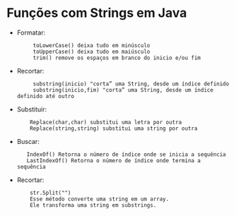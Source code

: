 # Funções com Strings em Java

* Formatar: 
          
           toLowerCase() deixa tudo em minúsculo
           toUpperCase() deixa tudo em maiúsculo
           trim() remove os espaços em branco do inicio e/ou fim
* Recortar:
          
           substring(inicio) "corta” uma String, desde um índice definido
           substring(inicio,fim) "corta” uma String, desde um índice definido até outro
* Substituir:
         
          Replace(char,char) substitui uma letra por outra
          Replace(string,string) substitui uma string por outra
* Buscar:
         
         IndexOf() Retorna o número de índice onde se inicia a sequência
         LastIndexOf() Retorna o número de índice onde termina a sequência
* Recortar:
          
          str.Split("") 
          Esse método converte uma string em um array.
          Ele transforma uma string em substrings.
          
